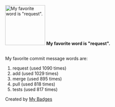 <img src="https://my-badges.github.io/my-badges/favorite-word.png" alt="My favorite word is &quot;request&quot;." title="My favorite word is &quot;request&quot;." width="128">
<strong>My favorite word is &quot;request&quot;.</strong>
<br><br>

My favorite commit message words are:

1. request (used 1090 times)
2. add (used 1029 times)
3. merge (used 895 times)
4. pull (used 818 times)
5. tests (used 817 times)


Created by <a href="https://github.com/my-badges/my-badges">My Badges</a>